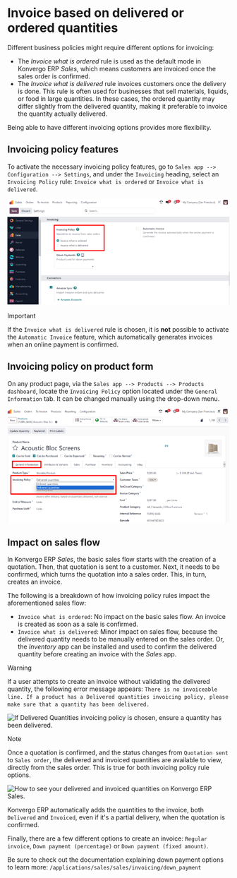 # Invoice based on delivered or ordered quantities

Different business policies might require different options for
invoicing:

- The *Invoice what is ordered* rule is used as the default mode in Konvergo ERP
  *Sales*, which means customers are invoiced once the sales order is
  confirmed.
- The *Invoice what is delivered* rule invoices customers once the
  delivery is done. This rule is often used for businesses that sell
  materials, liquids, or food in large quantities. In these cases, the
  ordered quantity may differ slightly from the delivered quantity,
  making it preferable to invoice the quantity actually delivered.

Being able to have different invoicing options provides more
flexibility.

## Invoicing policy features

To activate the necessary invoicing policy features, go to
`Sales app -->
Configuration --> Settings`, and under the `Invoicing` heading, select
an `Invoicing Policy` rule: `Invoice what is ordered` or
`Invoice what is
delivered`.

<img src="invoicing_policy/invoicing-policy-setting.png"
class="align-center"
alt="Choosing an invoicing policy on Konvergo ERP Sales." />

> [!IMPORTANT]
> If the `Invoice what is delivered` rule is chosen, it is **not**
> possible to activate the `Automatic Invoice` feature, which
> automatically generates invoices when an online payment is confirmed.

## Invoicing policy on product form

On any product page, via the
`Sales app --> Products --> Products dashboard`, locate the
`Invoicing Policy` option located under the `General Information` tab.
It can be changed manually using the drop-down menu.

<img src="invoicing_policy/invoicing-policy-general-info-tab.png"
class="align-center"
alt="How to change your invoicing policy on a product form on Konvergo ERP Sales." />

## Impact on sales flow

In Konvergo ERP *Sales*, the basic sales flow starts with the creation of a
quotation. Then, that quotation is sent to a customer. Next, it needs to
be confirmed, which turns the quotation into a sales order. This, in
turn, creates an invoice.

The following is a breakdown of how invoicing policy rules impact the
aforementioned sales flow:

- `Invoice what is ordered`: No impact on the basic sales flow. An
  invoice is created as soon as a sale is confirmed.
- `Invoice what is delivered`: Minor impact on sales flow, because the
  delivered quantity needs to be manually entered on the sales order.
  Or, the *Inventory* app can be installed and used to confirm the
  delivered quantity before creating an invoice with the *Sales* app.

> [!WARNING]
> If a user attempts to create an invoice without validating the
> delivered quantity, the following error message appears:
> `There is no invoiceable line. If a product has a Delivered
> quantities invoicing policy, please make sure that a quantity has been delivered.`
>
> <img src="invoicing_policy/invoicing-policy-error-message.png"
> class="align-center"
> alt="If Delivered Quantities invoicing policy is chosen, ensure a quantity has been delivered." />

> [!NOTE]
> Once a quotation is confirmed, and the status changes from
> `Quotation sent` to `Sales order`, the delivered and invoiced
> quantities are available to view, directly from the sales order. This
> is true for both invoicing policy rule options.
>
> <img src="invoicing_policy/invoicing-policy-order-lines.png"
> class="align-center"
> alt="How to see your delivered and invoiced quantities on Konvergo ERP Sales." />
>
> Konvergo ERP automatically adds the quantities to the invoice, both
> `Delivered` and `Invoiced`, even if it's a partial delivery, when the
> quotation is confirmed.

Finally, there are a few different options to create an invoice:
`Regular invoice`, `Down payment (percentage)` or
`Down payment (fixed amount)`.

<div class="seealso">

Be sure to check out the documentation explaining down payment options
to learn more: `/applications/sales/sales/invoicing/down_payment`

</div>
